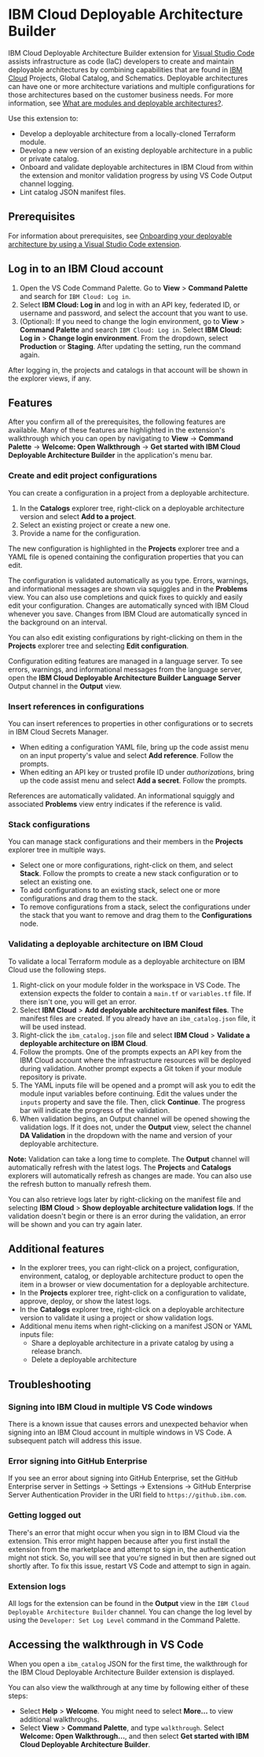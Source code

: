 # IBM Cloud Deployable Architecture Builder

IBM Cloud Deployable Architecture Builder extension for [Visual Studio Code](https://code.visualstudio.com/) assists infrastructure as code (IaC) developers to create and maintain deployable architectures by combining capabilities that are found in [IBM Cloud](https://cloud.ibm.com) Projects, Global Catalog, and Schematics. Deployable architectures can have one or more architecture variations and multiple configurations for those architectures based on the customer business needs. For more information, see [What are modules and deployable architectures?](https://cloud.ibm.com/docs/secure-enterprise?topic=secure-enterprise-understand-module-da).

Use this extension to:

- Develop a deployable architecture from a locally-cloned Terraform module.
- Develop a new version of an existing deployable architecture in a public or private catalog.
- Onboard and validate deployable architectures in IBM Cloud from within the extension and monitor validation progress by using VS Code Output channel logging.
- Lint catalog JSON manifest files.

## Prerequisites

For information about prerequisites, see [Onboarding your deployable architecture by using a Visual Studio Code extension](https://cloud.ibm.com/docs/secure-enterprise?topic=secure-enterprise-vs-code-extension&interface=ui#onboard-before).

## Log in to an IBM Cloud account

1. Open the VS Code Command Palette. Go to **View** > **Command Palette** and search for `IBM Cloud: Log in`.
2. Select **IBM Cloud: Log in** and log in with an API key, federated ID, or username and password, and select the account that you want to use.
3. (Optional): If you need to change the login environment, go to **View** > **Command Palette** and search `IBM Cloud: Log in`. Select **IBM Cloud: Log in** > **Change login environment**. From the dropdown, select **Production** or **Staging**. After updating the setting, run the command again.

After logging in, the projects and catalogs in that account will be shown in the explorer views, if any.

## Features

After you confirm all of the prerequisites, the following features are available. Many of these features are highlighted in the extension's walkthrough which you can open by navigating to **View** -> **Command Palette** -> **Welcome: Open Walkthrough** -> **Get started with IBM Cloud Deployable Architecture Builder** in the application's menu bar.

### Create and edit project configurations

You can create a configuration in a project from a deployable architecture.

1. In the **Catalogs** explorer tree, right-click on a deployable architecture version and select **Add to a project**.
2. Select an existing project or create a new one.
3. Provide a name for the configuration.

The new configuration is highlighted in the **Projects** explorer tree and a YAML file is opened containing the configuration properties that you can edit.

The configuration is validated automatically as you type. Errors, warnings, and informational messages are shown via squiggles and in the **Problems** view. You can also use completions and quick fixes to quickly and easily edit your configuration. Changes are automatically synced with IBM Cloud whenever you save. Changes from IBM Cloud are automatically synced in the background on an interval.

You can also edit existing configurations by right-clicking on them in the **Projects** explorer tree and selecting **Edit configuration**.

Configuration editing features are managed in a language server. To see errors, warnings, and informational messages from the language server, open the **IBM Cloud Deployable Architecture Builder Language Server** Output channel in the **Output** view.

### Insert references in configurations

You can insert references to properties in other configurations or to secrets in IBM Cloud Secrets Manager.

- When editing a configuration YAML file, bring up the code assist menu on an input property's value and select **Add reference**. Follow the prompts.
- When editing an API key or trusted profile ID under _authorizations_, bring up the code assist menu and select **Add a secret**. Follow the prompts.

References are automatically validated. An informational squiggly and associated **Problems** view entry indicates if the reference is valid.

### Stack configurations

You can manage stack configurations and their members in the **Projects** explorer tree in multiple ways.

- Select one or more configurations, right-click on them, and select **Stack**. Follow the prompts to create a new stack configuration or to select an existing one.
- To add configurations to an existing stack, select one or more configurations and drag them to the stack.
- To remove configurations from a stack, select the configurations under the stack that you want to remove and drag them to the **Configurations** node.

### Validating a deployable architecture on IBM Cloud

To validate a local Terraform module as a deployable architecture on IBM Cloud use the following steps.

1. Right-click on your module folder in the workspace in VS Code. The extension expects the folder to contain a `main.tf` or `variables.tf` file. If there isn't one, you will get an error.
2. Select **IBM Cloud** > **Add deployable architecture manifest files**. The manifest files are created. If you already have an `ibm_catalog.json` file, it will be used instead.
3. Right-click the `ibm_catalog.json` file and select **IBM Cloud** > **Validate a deployable architecture on IBM Cloud**.
4. Follow the prompts. One of the prompts expects an API key from the IBM Cloud account where the infrastructure resources will be deployed during validation. Another prompt expects a Git token if your module repository is private.
5. The YAML inputs file will be opened and a prompt will ask you to edit the module input variables before continuing. Edit the values under the `inputs` property and save the file. Then, click **Continue**. The progress bar will indicate the progress of the validation.
6. When validation begins, an Output channel will be opened showing the validation logs. If it does not, under the **Output** view, select the channel **DA Validation** in the dropdown with the name and version of your deployable architecture.

**Note:** Validation can take a long time to complete. The **Output** channel will automatically refresh with the latest logs. The **Projects** and **Catalogs** explorers will automatically refresh as changes are made. You can also use the refresh button to manually refresh them.

You can also retrieve logs later by right-clicking on the manifest file and selecting **IBM Cloud** > **Show deployable architecture validation logs**. If the validation doesn't begin or there is an error during the validation, an error will be shown and you can try again later.

## Additional features

- In the explorer trees, you can right-click on a project, configuration, environment, catalog, or deployable architecture product to open the item in a browser or view documentation for a deployable architecture.
- In the **Projects** explorer tree, right-click on a configuration to validate, approve, deploy, or show the latest logs.
- In the **Catalogs** explorer tree, right-click on a deployable architecture version to validate it using a project or show validation logs.
- Additional menu items when right-clicking on a manifest JSON or YAML inputs file:
    - Share a deployable architecture in a private catalog by using a release branch.
    - Delete a deployable architecture

## Troubleshooting

### Signing into IBM Cloud in multiple VS Code windows

There is a known issue that causes errors and unexpected behavior when signing into an IBM Cloud account in multiple windows in VS Code. A subsequent patch will address this issue.

### Error signing into GitHub Enterprise

If you see an error about signing into GitHub Enterprise, set the GitHub Enterprise server in Settings -> Settings -> Extensions -> GitHub Enterprise Server Authentication Provider in the URI field to `https://github.ibm.com`.

### Getting logged out

There's an error that might occur when you sign in to IBM Cloud via the extension. This error might happen because after you first install the extension from the marketplace and attempt to sign in, the authentication might not stick. So, you will see that you're signed in but then are signed out shortly after. To fix this issue, restart VS Code and attempt to sign in again.

### Extension logs

All logs for the extension can be found in the **Output** view in the `IBM Cloud Deployable Architecture Builder` channel. You can change the log level by using the `Developer: Set Log Level` command in the Command Palette.

## Accessing the walkthrough in VS Code

When you open a `ibm_catalog` JSON for the first time, the walkthrough for the IBM Cloud Deployable Architecture Builder extension is displayed.

You can also view the walkthrough at any time by following either of these steps:

- Select **Help** > **Welcome**. You might need to select **More...** to view additional walkthroughs.
- Select **View** > **Command Palette**, and type `walkthrough`. Select **Welcome: Open Walkthrough...**, and then select **Get started with IBM Cloud Deployable Architecture Builder**.
